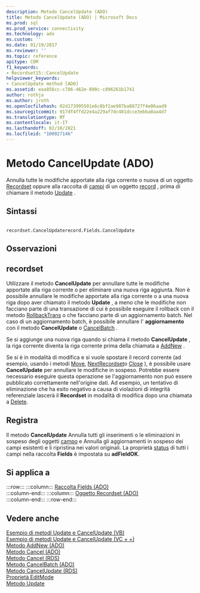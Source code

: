```yaml
---
description: Metodo CancelUpdate (ADO)
title: Metodo CancelUpdate (ADO) | Microsoft Docs
ms.prod: sql
ms.prod_service: connectivity
ms.technology: ado
ms.custom: ''
ms.date: 01/19/2017
ms.reviewer: ''
ms.topic: reference
apitype: COM
f1_keywords:
- Recordset15::CancelUpdate
helpviewer_keywords:
- CancelUpdate method [ADO]
ms.assetid: eaa856cc-c786-462e-890c-c896261b1741
author: rothja
ms.author: jroth
ms.openlocfilehash: 02d173995501e6c8bf2ae987ba88727f4e06aad9
ms.sourcegitcommit: 917df4ffd22e4a229af7dc481dcce3ebba0aa4d7
ms.translationtype: MT
ms.contentlocale: it-IT
ms.lasthandoff: 02/10/2021
ms.locfileid: "100027146"
---
```

# <a name="cancelupdate-method-ado"></a>Metodo CancelUpdate (ADO)
Annulla tutte le modifiche apportate alla riga corrente o nuova di un oggetto [Recordset](./recordset-object-ado.md) oppure alla raccolta di [campi](./fields-collection-ado.md) di un oggetto [record](./record-object-ado.md) , prima di chiamare il metodo [Update](./update-method.md) .  
  
## <a name="syntax"></a>Sintassi  
  
```  
  
recordset.CancelUpdaterecord.Fields.CancelUpdate  
```  
  
## <a name="remarks"></a>Osservazioni  
  
## <a name="recordset"></a>recordset  
 Utilizzare il metodo **CancelUpdate** per annullare tutte le modifiche apportate alla riga corrente o per eliminare una nuova riga aggiunta. Non è possibile annullare le modifiche apportate alla riga corrente o a una nuova riga dopo aver chiamato il metodo **Update** , a meno che le modifiche non facciano parte di una transazione di cui è possibile eseguire il rollback con il metodo [RollbackTrans](./begintrans-committrans-and-rollbacktrans-methods-ado.md) o che facciano parte di un aggiornamento batch. Nel caso di un aggiornamento batch, è possibile annullare l' **aggiornamento** con il metodo **CancelUpdate** o [CancelBatch](./cancelbatch-method-ado.md) .  
  
 Se si aggiunge una nuova riga quando si chiama il metodo **CancelUpdate** , la riga corrente diventa la riga corrente prima della chiamata a [AddNew](./addnew-method-ado.md) .  
  
 Se si è in modalità di modifica e si vuole spostare il record corrente (ad esempio, usando i metodi [Move](./move-method-ado.md), [NextRecordset](./nextrecordset-method-ado.md)o [Close](./close-method-ado.md) ), è possibile usare **CancelUpdate** per annullare le modifiche in sospeso. Potrebbe essere necessario eseguire questa operazione se l'aggiornamento non può essere pubblicato correttamente nell'origine dati. Ad esempio, un tentativo di eliminazione che ha esito negativo a causa di violazioni di integrità referenziale lascerà il **Recordset** in modalità di modifica dopo una chiamata a [Delete](./delete-method-ado-recordset.md).  
  
## <a name="record"></a>Registra  
 Il metodo **CancelUpdate** Annulla tutti gli inserimenti o le eliminazioni in sospeso degli oggetti [campo](./field-object.md) e Annulla gli aggiornamenti in sospeso dei campi esistenti e li ripristina nei valori originali. La proprietà [status](./status-property-ado-recordset.md) di tutti i campi nella raccolta **Fields** è impostata su **adFieldOK**.  
  
## <a name="applies-to"></a>Si applica a  

:::row:::
    :::column:::
        [Raccolta Fields (ADO)](./fields-collection-ado.md)  
    :::column-end:::
    :::column:::
        [Oggetto Recordset (ADO)](./recordset-object-ado.md)  
    :::column-end:::
:::row-end:::

## <a name="see-also"></a>Vedere anche  
 [Esempio di metodi Update e CancelUpdate (VB)](./update-and-cancelupdate-methods-example-vb.md)   
 [Esempio di metodi Update e CancelUpdate (VC + +)](./update-and-cancelupdate-methods-example-vc.md)   
 [Metodo AddNew (ADO)](./addnew-method-ado.md)   
 [Metodo Cancel (ADO)](./cancel-method-ado.md)   
 [Metodo Cancel (RDS)](../rds-api/cancel-method-rds.md)   
 [Metodo CancelBatch (ADO)](./cancelbatch-method-ado.md)   
 [Metodo CancelUpdate (RDS)](../rds-api/cancelupdate-method-rds.md)   
 [Proprietà EditMode](./editmode-property.md)   
 [Metodo Update](./update-method.md)
